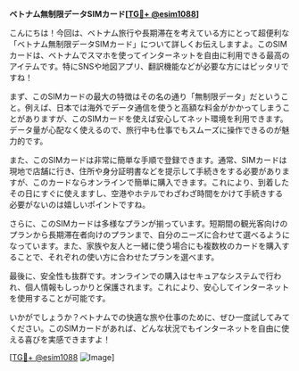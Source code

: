 **ベトナム無制限データSIMカード[[TG💪+ @esim1088](https://t.me/s/esim1088)]**

こんにちは！今回は、ベトナム旅行や長期滞在を考えている方にとって超便利な「ベトナム無制限データSIMカード」について詳しくお伝えしますよ。このSIMカードは、ベトナムでスマホを使ってインターネットを自由に利用できる最高のアイテムです。特にSNSや地図アプリ、翻訳機能などが必要な方にはピッタリですね！

まず、このSIMカードの最大の特徴はその名の通り「無制限データ」だということ。例えば、日本では海外でデータ通信を使うと高額な料金がかかってしまうことがありますが、このSIMカードを使えば安心してネット環境を利用できます。データ量が心配なく使えるので、旅行中も仕事でもスムーズに操作できるのが魅力的です。

また、このSIMカードは非常に簡単な手順で登録できます。通常、SIMカードは現地で店舗に行き、住所や身分証明書などを提示して手続きをする必要がありますが、このカードならオンラインで簡単に購入できます。これにより、到着したその日にすぐに使えますし、空港やホテルでわざわざ時間をかけて手続きする必要がないのは嬉しいポイントですね。

さらに、このSIMカードは多様なプランが揃っています。短期間の観光客向けのプランから長期滞在者向けのプランまで、自分のニーズに合わせて選べるようになっています。また、家族や友人と一緒に使う場合にも複数枚のカードを購入することで、それぞれの使い方に合わせたプランを選べます。

最後に、安全性も抜群です。オンラインでの購入はセキュアなシステムで行われ、個人情報もしっかりと保護されます。これにより、安心してインターネットを使用することが可能です。

いかがでしょうか？ベトナムでの快適な旅や仕事のために、ぜひ一度試してみてください。このSIMカードがあれば、どんな状況でもインターネットを自由に使える喜びを実感できますよ！

[[TG💪+ @esim1088](https://t.me/s/esim1088) ![Image](https://i.postimg.cc/Y0z9fWf4/image.png)]